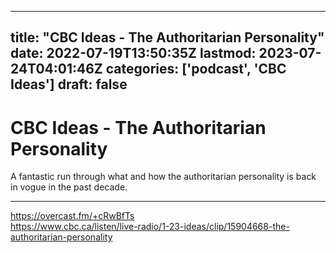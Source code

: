 
---
title: "CBC Ideas - The Authoritarian Personality"
date: 2022-07-19T13:50:35Z
lastmod: 2023-07-24T04:01:46Z
categories: ['podcast', 'CBC Ideas']
draft: false
---


# CBC Ideas - The Authoritarian Personality
A fantastic run through what and how the authoritarian personality is back in vogue in the past decade.

- - -

https://overcast.fm/+cRwBfTs  
https://www.cbc.ca/listen/live-radio/1-23-ideas/clip/15904668-the-authoritarian-personality

<!-- #public #podcast #CBC Ideas# -->

<!-- {BearID:93C15AE4-22A4-485B-9FB0-CB375BE67989-54386-000012B26C67C02A} -->
